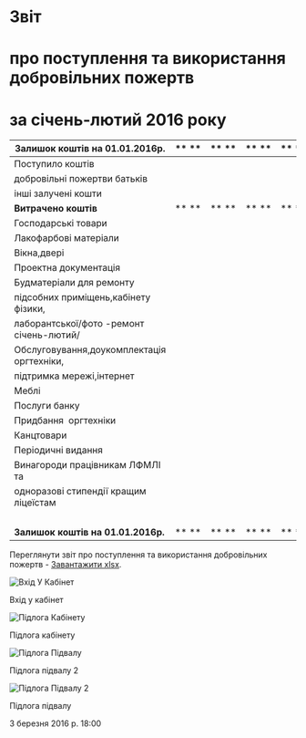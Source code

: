 # Звіт

# про поступлення та використання добровільних пожертв

# за січень-лютий 2016 року

|      **Залишок коштів на 01.01.2016р.**    | ** ** | ** ** | ** ** | ** ** |  **7105**  |
| ------------------------------------------ | ----- | ----- | ----- | ----- | ---------- |
|             Поступило коштів               |       |       |       |       | **139936** |
|        добровільні пожертви батьків        |       |       |       |       |   139936   |
|            інші залучені кошти             |       |       |       |       |            |
|            **Витрачено коштів**            | ** ** | ** ** | ** ** | ** ** | **91476**  |
|            Господарські товари             |       |       |       |       |    936     |
|           Лакофарбові матеріали            |       |       |       |       |            |
|                Вікна,двері                 |       |       |       |       |            |
|           Проектна документація            |       |       |       |       |            |
|          Будматеріали для ремонту          |       |       |       |       |            |
|    підсобних приміщень,кабінету фізики,    |       |       |       |       |            |
|  лаборантської/фото -ремонт січень-лютий/  |       |       |       |       |   56791    |
| Обслуговування,доукомплектація оргтехніки, |       |       |       |       |            |
|         підтримка мережі,інтернет          |       |       |       |       |   17928    |
|                   Меблі                    |       |       |       |       |    8980    |
|               Послуги банку                |       |       |       |       |    141     |
|           Придбання  оргтехніки            |       |       |       |       |    2000    |
|                Канцтовари                  |       |       |       |       |            |
|             Періодичні видання             |       |       |       |       |            |
|      Винагороди працівникам ЛФМЛІ та       |       |       |       |       |    4700    |
|   одноразові стипендії кращим ліцеїстам    |       |       |       |       |            |
|                                            |       |       |       |       |            |
|     **Залишок коштів на 01.01.2016р.**     | ** ** | ** ** | ** ** | ** ** | **55565**  |

Переглянути звіт про поступлення та використання добровільних пожертв - [Завантажити xlsx](/files/info/public-info/звіт-за-січень-лютий-2016-року/звіт-лфмл-січень-лютий-2016-уточнення.xlsx).

![Вхід У Кабінет](/images/info/public-info/звіт-за-січень-лютий-2016-року/вхід-у-кабінет.jpg)

Вхід у кабінет

![Підлога Кабінету](/images/info/public-info/звіт-за-січень-лютий-2016-року/підлога-кабінету.jpg)

Підлога кабінету

![Підлога Підвалу](/images/info/public-info/звіт-за-січень-лютий-2016-року/підлога-підвалу.jpg)

Підлога підвалу 2

![Підлога Підвалу 2](/images/info/public-info/звіт-за-січень-лютий-2016-року/підлога-підвалу-2.jpg)

Підлога підвалу

3 березня 2016 р. 18:00
